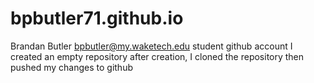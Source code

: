 # bpbutler71.github.io
Brandan Butler bpbutler@my.waketech.edu
student github account
I created an empty repository
after creation, I cloned the repository then pushed my changes to github